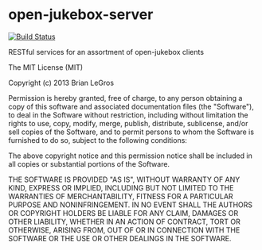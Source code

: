 open-jukebox-server
==============

[![Build Status](https://travis-ci.org/blegros/open-jukebox-server.png?branch=master)](https://travis-ci.org/blegros/open-jukebox-server)

RESTful services for an assortment of open-jukebox clients

The MIT License (MIT)

Copyright (c) 2013 Brian LeGros

Permission is hereby granted, free of charge, to any person obtaining a copy
of this software and associated documentation files (the "Software"), to deal
in the Software without restriction, including without limitation the rights
to use, copy, modify, merge, publish, distribute, sublicense, and/or sell
copies of the Software, and to permit persons to whom the Software is
furnished to do so, subject to the following conditions:

The above copyright notice and this permission notice shall be included in
all copies or substantial portions of the Software.

THE SOFTWARE IS PROVIDED "AS IS", WITHOUT WARRANTY OF ANY KIND, EXPRESS OR
IMPLIED, INCLUDING BUT NOT LIMITED TO THE WARRANTIES OF MERCHANTABILITY,
FITNESS FOR A PARTICULAR PURPOSE AND NONINFRINGEMENT. IN NO EVENT SHALL THE
AUTHORS OR COPYRIGHT HOLDERS BE LIABLE FOR ANY CLAIM, DAMAGES OR OTHER
LIABILITY, WHETHER IN AN ACTION OF CONTRACT, TORT OR OTHERWISE, ARISING FROM,
OUT OF OR IN CONNECTION WITH THE SOFTWARE OR THE USE OR OTHER DEALINGS IN
THE SOFTWARE.
